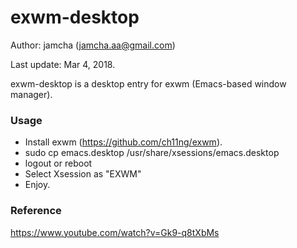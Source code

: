# exwm-desktop

Author: jamcha (jamcha.aa@gmail.com)

Last update: Mar 4, 2018.

exwm-desktop is a desktop entry for exwm (Emacs-based window manager).

### Usage
- Install exwm (https://github.com/ch11ng/exwm).
- sudo cp emacs.desktop /usr/share/xsessions/emacs.desktop
- logout or reboot
- Select Xsession as "EXWM"
- Enjoy.

### Reference
https://www.youtube.com/watch?v=Gk9-q8tXbMs
